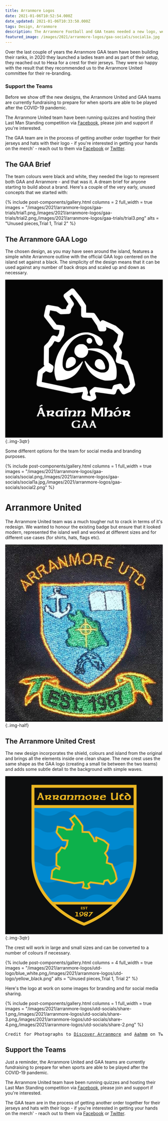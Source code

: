 ```yaml
---
title: Arranmore Logos
date: 2021-01-06T10:52:54.000Z
date_updated: 2021-01-06T10:33:50.000Z
tags: Design, Arranmore
description: The Arranmore Football and GAA teams needed a new logo, we stepped in to help them create and update their existing logos.
featured_image: /images/2021/arranmore-logos/gaa-socials/social1a.jpg
---
```


Over the last couple of years the Arranmore GAA team have been building their ranks, in 2020 they launched a ladies team and as part of their setup, they reached out to Hexa for a crest for their jerseys. They were so happy with the result that they recommended us to the Arranmore United committee for their re-branding.

### Support the Teams

Before we show off the new designs, the Arranmore United and GAA teams are currently fundraising to prepare for when sports are able to be played after the COVID-19 pandemic.

The Arranmore United team have been running quizzes and hosting their Last Man Standing competition via <a href="https://www.facebook.com/arranmoreutd2017">Facebook</a>, please join and support if you're interested. 

The GAA team are in the process of getting another order together for their jerseys and hats with their logo - if you're interested in getting your hands on the merch' - reach out to them via <a href="https://www.facebook.com/ArranmoreGAA">Facebook</a> or <a href="https://twitter.com/ArranmoreGAA/status/1344377587347443720">Twitter</a>.


## The GAA Brief

The team colours were black and white, they needed the logo to represent both GAA and Arranmore - and that was it. A dream brief for anyone starting to build about a brand. Here's a couple of the very early, unused concepts that we started with:

{% include post-components/gallery.html
	columns = 2
	full_width = true
	images = "/images/2021/arranmore-logos/gaa-trials/trial1.png,/images/2021/arranmore-logos/gaa-trials/trial2.png,/images/2021/arranmore-logos/gaa-trials/trial3.png"
	alts = "Unused pieces,Trial 1, Trial 2"
%}

## The Arranmore GAA Logo

The chosen design, as you may have seen around the island, features a simple white Arranmore outline with the official GAA logo centered on the island set against a black. The simplicity of the design means that it can be used against any number of back drops and scaled up and down as necessary.

![Arranmore GAA Logo](/images/2021/arranmore-logos/gaa.jpg){:.img-3qtr}

Some different options for the team for social media and branding purposes.

{% include post-components/gallery.html
	columns = 1
	full_width = true
	images = "/images/2021/arranmore-logos/gaa-socials/social.png,/images/2021/arranmore-logos/gaa-socials/social1a.jpg,/images/2021/arranmore-logos/gaa-socials/social2.png"
%}

# Arranmore United

The Arranmore United team was a much tougher nut to crack in terms of it's redesign. We wanted to honour the existing badge but ensure that it looked modern, represented the island well and worked at different sizes and for different use cases (for shirts, hats, flags etc).

![The old Arranmore Logo](/images/2021/arranmore-logos/utd-logo/existing-crest.jpg){:.img-half}

## The Arranmore United Crest

The new design incorporates the shield, colours and island from the original and brings all the elements inside one clean shape. The new crest uses the same shape as the GAA logo (creating a small tie between the two teams) and adds some subtle detail to the background with simple waves.

![The new Arranmore Logo](/images/2021/arranmore-logos/utd.png){:.img-3qtr}

The crest will work in large and small sizes and can be converted to a number of colours if necessary.

{% include post-components/gallery.html
	columns = 4
	full_width = true
	images = "/images/2021/arranmore-logos/utd-logo/blue_white.png,/images/2021/arranmore-logos/utd-logo/yellow_black.png"
	alts = "Unused pieces,Trial 1, Trial 2"
%}

Here's the logo at work on some images for branding and for social media sharing.

{% include post-components/gallery.html
	columns = 1
	full_width = true
	images = "/images/2021/arranmore-logos/utd-socials/share-1.png,/images/2021/arranmore-logos/utd-socials/share-3.png,/images/2021/arranmore-logos/utd-socials/share-4.png,/images/2021/arranmore-logos/utd-socials/share-2.png"
%}

<pre>
Credit for Photographs to <a href="https://www.facebook.com/Discover-Arranmore-324708778006121" target="_blank">Discover Arranmore</a> and <a href="https://twitter.com/aahmm" target="_blank">Aahmm</a> on Twitter.
</pre>


## Support the Teams

Just a reminder, the Arranmore United and GAA teams are currently fundraising to prepare for when sports are able to be played after the COVID-19 pandemic.

The Arranmore United team have been running quizzes and hosting their Last Man Standing competition via <a href="https://www.facebook.com/arranmoreutd2017">Facebook</a>, please join and support if you're interested. 

The GAA team are in the process of getting another order together for their jerseys and hats with their logo - if you're interested in getting your hands on the merch' - reach out to them via <a href="https://www.facebook.com/ArranmoreGAA">Facebook</a> or <a href="https://twitter.com/ArranmoreGAA/status/1344377587347443720">Twitter</a>.